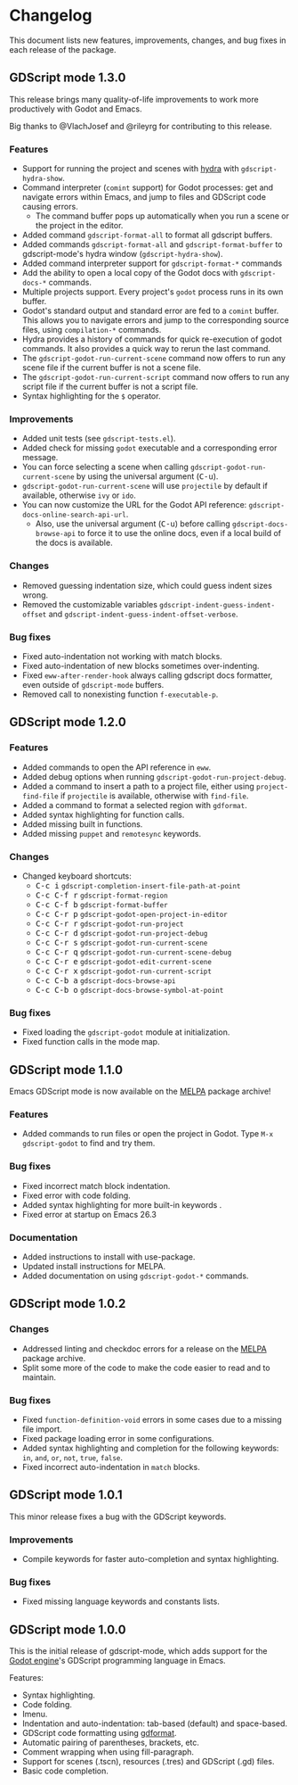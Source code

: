 # Changelog

This document lists new features, improvements, changes, and bug fixes in each release of the package.

## GDScript mode 1.3.0

This release brings many quality-of-life improvements to work more productively with Godot and Emacs.

Big thanks to @VlachJosef and @rileyrg for contributing to this release.

### Features

- Support for running the project and scenes with [hydra](https://github.com/abo-abo/hydra) with `gdscript-hydra-show`.
- Command interpreter (`comint` support) for Godot processes: get and navigate errors within Emacs, and jump to files and GDScript code causing errors.
  - The command buffer pops up automatically when you run a scene or the project in the editor.
- Added command `gdscript-format-all` to format all gdscript buffers.
- Added commands `gdscript-format-all` and `gdscript-format-buffer` to gdscript-mode's hydra window (`gdscript-hydra-show`).
- Added command interpreter support for `gdscript-format-*` commands
- Add the ability to open a local copy of the Godot docs with `gdscript-docs-*` commands.
- Multiple projects support. Every project's `godot` process runs in its own buffer.
- Godot's standard output and standard error are fed to a `comint` buffer. This allows you to navigate errors and jump to the corresponding source files, using `compilation-*` commands.
- Hydra provides a history of commands for quick re-execution of godot commands. It also provides a quick way to rerun the last command.
- The `gdscript-godot-run-current-scene` command now offers to run any scene file if the current buffer is not a scene file.
- The `gdscript-godot-run-current-script` command now offers to run any script file if the current buffer is not a script file.
- Syntax highlighting for the `$` operator.

### Improvements

- Added unit tests (see `gdscript-tests.el`).
- Added check for missing `godot` executable and a corresponding error message.
- You can force selecting a scene when calling `gdscript-godot-run-current-scene` by using the universal argument (<kbd>C-u</kbd>).
- `gdscript-godot-run-current-scene` will use `projectile` by default if available, otherwise `ivy` or `ido`.
- You can now customize the URL for the Godot API reference: `gdscript-docs-online-search-api-url`.
  - Also, use the universal argument (<kbd>C-u</kbd>) before calling `gdscript-docs-browse-api` to force it to use the online docs, even if a local build of the docs is available.

### Changes

- Removed guessing indentation size, which could guess indent sizes wrong.
- Removed the customizable variables `gdscript-indent-guess-indent-offset` and `gdscript-indent-guess-indent-offset-verbose`.

### Bug fixes

- Fixed auto-indentation not working with match blocks.
- Fixed auto-indentation of new blocks sometimes over-indenting.
- Fixed `eww-after-render-hook` always calling gdscript docs formatter, even outside of `gdscript-mode` buffers.
- Removed call to nonexisting function `f-executable-p`.

## GDScript mode 1.2.0

### Features

- Added commands to open the API reference in `eww`.
- Added debug options when running `gdscript-godot-run-project-debug`.
- Added a command to insert a path to a project file, either using `project-find-file` if `projectile` is available, otherwise with `find-file`.
- Added a command to format a selected region with `gdformat`.
- Added syntax highlighting for function calls.
- Added missing built in functions.
- Added missing `puppet` and `remotesync` keywords.

### Changes

- Changed keyboard shortcuts:
  - <kbd>C-c i</kbd> `gdscript-completion-insert-file-path-at-point`
  - <kbd>C-c C-f r</kbd> `gdscript-format-region`
  - <kbd>C-c C-f b</kbd> `gdscript-format-buffer`
  - <kbd>C-c C-r p</kbd> `gdscript-godot-open-project-in-editor`
  - <kbd>C-c C-r r</kbd> `gdscript-godot-run-project`
  - <kbd>C-c C-r d</kbd> `gdscript-godot-run-project-debug`
  - <kbd>C-c C-r s</kbd> `gdscript-godot-run-current-scene`
  - <kbd>C-c C-r q</kbd> `gdscript-godot-run-current-scene-debug`
  - <kbd>C-c C-r e</kbd> `gdscript-godot-edit-current-scene`
  - <kbd>C-c C-r x</kbd> `gdscript-godot-run-current-script`
  - <kbd>C-c C-b a</kbd> `gdscript-docs-browse-api`
  - <kbd>C-c C-b o</kbd> `gdscript-docs-browse-symbol-at-point`

### Bug fixes

- Fixed loading the `gdscript-godot` module at initialization.
- Fixed function calls in the mode map.

## GDScript mode 1.1.0

Emacs GDScript mode is now available on the [MELPA](https://melpa.org/) package archive!

### Features

- Added commands to run files or open the project in Godot. Type `M-x gdscript-godot` to find and try them.

### Bug fixes

- Fixed incorrect match block indentation.
- Fixed error with code folding.
- Added syntax highlighting for more built-in keywords .
- Fixed error at startup on Emacs 26.3

### Documentation

- Added instructions to install with use-package.
- Updated install instructions for MELPA.
- Added documentation on using `gdscript-godot-*` commands.

## GDScript mode 1.0.2

### Changes

- Addressed linting and checkdoc errors for a release on the [MELPA](https://melpa.org/) package archive.
- Split some more of the code to make the code easier to read and to maintain.

### Bug fixes

- Fixed `function-definition-void` errors in some cases due to a missing file import.
- Fixed package loading error in some configurations.
- Added syntax highlighting and completion for the following keywords: `in`, `and`, `or`, `not`, `true`, `false`.
- Fixed incorrect auto-indentation in `match` blocks.

## GDScript mode 1.0.1

This minor release fixes a bug with the GDScript keywords.

### Improvements

- Compile keywords for faster auto-completion and syntax highlighting.

### Bug fixes

- Fixed missing language keywords and constants lists.

## GDScript mode 1.0.0

This is the initial release of gdscript-mode, which adds support for the [Godot engine](https://godotengine.org/)'s GDScript programming language in Emacs.

Features:

- Syntax highlighting.
- Code folding.
- Imenu.
- Indentation and auto-indentation: tab-based (default) and space-based.
- GDScript code formatting using [gdformat](https://github.com/scony/godot-gdscript-toolkit/).
- Automatic pairing of parentheses, brackets, etc.
- Comment wrapping when using fill-paragraph.
- Support for scenes (.tscn), resources (.tres) and GDScript (.gd) files.
- Basic code completion.
